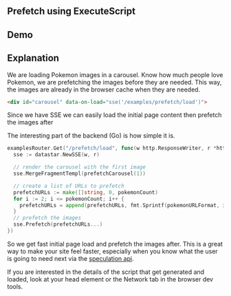 ## Prefetch using ExecuteScript

## Demo

<div id="carousel" data-on-load="sse('/examples/prefetch/load')"></div>

## Explanation

We are loading Pokemon images in a carousel.  Know how much people love Pokemon, we are prefetching the images before they are needed.  This way, the images are already in the browser cache when they are needed.

```html
<div id="carousel" data-on-load="sse('/examples/prefetch/load')">
```

Since we have SSE we can easily load the initial page content then prefetch the images after

The interesting part of the backend (Go) is how simple it is.

```go
examplesRouter.Get("/prefetch/load", func(w http.ResponseWriter, r *http.Request) {
  sse := datastar.NewSSE(w, r)

  // render the carousel with the first image
  sse.MergeFragmentTempl(prefetchCarousel(1))

  // create a list of URLs to prefetch
  prefetchURLs := make([]string, 0, pokemonCount)
  for i := 2; i <= pokemonCount; i++ {
    prefetchURLs = append(prefetchURLs, fmt.Sprintf(pokemonURLFormat, i))
  }
  // prefetch the images
  sse.Prefetch(prefetchURLs...)
})
```

So we get fast initial page load and prefetch the images after.  This is a great way to make your site feel faster, especially when you know what the user is going to need next via the [speculation api](https://developer.mozilla.org/en-US/docs/Web/API/Speculation_Rules_API).

If you are interested in the details of the script that get generated and loaded, look at your head element or the Network tab in the browser dev tools.
